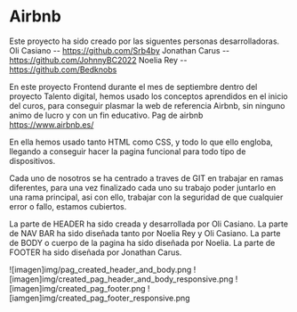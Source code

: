 # Airbnb

Este proyecto ha sido creado por las siguentes personas desarrolladoras.
Oli Casiano -- https://github.com/Srb4by
Jonathan Carus -- https://github.com/JohnnyBC2022
Noelia Rey -- https://github.com/Bedknobs

En este proyecto Frontend durante el mes de septiembre dentro del proyecto Talento digital, hemos usado los conceptos aprendidos en el inicio del curos, para conseguir plasmar la web de referencia Airbnb, sin ninguno animo de lucro y con un fin educativo.
Pag de airbnb https://www.airbnb.es/

En ella hemos usado tanto HTML como CSS, y todo lo que ello engloba, llegando a conseguir hacer la pagina funcional para todo tipo de dispositivos.

Cada uno de nosotros se ha centrado a traves de GIT en trabajar en ramas diferentes, para una vez finalizado cada uno su trabajo poder juntarlo en una rama principal, asi con ello, trabajar con la seguridad de que cualquier error o fallo, estamos cubiertos.

La parte de HEADER ha sido creada y desarrollada por Oli Casiano.
La parte de NAV BAR ha sido diseñada tanto por Noelia Rey y Oli Casiano.
La parte de BODY o cuerpo de la pagina ha sido diseñada por Noelia.
La parte de FOOTER ha sido diseñada por Jonathan Carus.

![imagen]img/pag_created_header_and_body.png
![imagen]img/created_pag_header_and_body_responsive.png
![imagen]img/created_pag_footer.png
![iamgen]img/created_pag_footer_responsive.png



